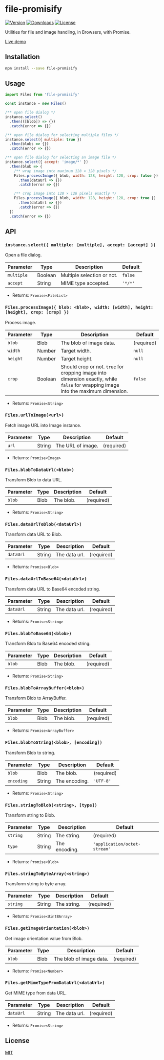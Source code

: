 # file-promisify

[![Version](https://img.shields.io/npm/v/file-promisify.svg)](https://www.npmjs.com/package/file-promisify)
[![Downloads](https://img.shields.io/npm/dm/file-promisify.svg)](https://npmcharts.com/compare/file-promisify?minimal=true)
[![License](https://img.shields.io/npm/l/file-promisify.svg)](https://www.npmjs.com/package/file-promisify)

Utilities for file and image handling, in Browsers, with Promise.

[Live demo](https://open.vales.io/file-promisify/demo.html)

## Installation

```sh
npm install --save file-promisify
```

## Usage

```js
import Files from 'file-promisify'

const instance = new Files()

/** open file dialog */
instance.select()
  .then(([blob]) => {})
  .catch(error => {})

/** open file dialog for selecting multiple files */
instance.select({ multiple: true })
  .then(blobs => {})
  .catch(error => {})

/** open file dialog for selecting an image file */
instance.select({ accept: 'image/*' })
  .then(blob => {
    /** wrap image into maximum 128 × 128 pixels */
    Files.processImage({ blob, width: 128, height: 128, crop: false })
      .then(dataUrl => {})
      .catch(error => {})

    /** crop image into 128 × 128 pixels exactly */
    Files.processImage({ blob, width: 128, height: 128, crop: true })
      .then(dataUrl => {})
      .catch(error => {})
  })
  .catch(error => {})
```

## API

### `instance.select({ multiple: [multiple], accept: [accept] })`

Open a file dialog.

| Parameter | Type | Description | Default |
| --- | --- | --- | --- |
| `multiple` | Boolean | Multiple selection or not. | `false` |
| `accept` | String | MIME type accepted. | `'*/*'` |

- Returns: `Promise<FileList>`

### `Files.processImage({ blob: <blob>, width: [width], height: [height], crop: [crop] })`

Process image.

| Parameter | Type | Description | Default |
| --- | --- | --- | --- |
| `blob` | Blob | The blob of image data. | (required) |
| `width` | Number | Target width. | `null` |
| `height` | Number | Target height. | `null` |
| `crop` | Boolean | Should crop or not. `true` for cropping image into dimension exactly, while `false` for wrapping image into the maximum dimension. | `false` |

- Returns: `Promise<String>`

### `Files.urlToImage(<url>)`

Fetch image URL into Image instance.

| Parameter | Type | Description | Default |
| --- | --- | --- | --- |
| `url` | String | The URL of image. | (required) |

- Returns: `Promise<Image>`

### `Files.blobToDataUrl(<blob>)`

Transform Blob to data URL.

| Parameter | Type | Description | Default |
| --- | --- | --- | --- |
| `blob` | Blob | The blob. | (required) |

- Returns: `Promise<String>`

### `Files.dataUrlToBlob(<dataUrl>)`

Transform data URL to Blob.

| Parameter | Type | Description | Default |
| --- | --- | --- | --- |
| `dataUrl` | String | The data url. | (required) |

- Returns: `Promise<Blob>`

### `Files.dataUrlToBase64(<dataUrl>)`

Transform data URL to Base64 encoded string.

| Parameter | Type | Description | Default |
| --- | --- | --- | --- |
| `dataUrl` | String | The data url. | (required) |

- Returns: `Promise<String>`

### `Files.blobToBase64(<blob>)`

Transform Blob to Base64 encoded string.

| Parameter | Type | Description | Default |
| --- | --- | --- | --- |
| `blob` | Blob | The blob. | (required) |

- Returns: `Promise<String>`

### `Files.blobToArrayBuffer(<blob>)`

Transform Blob to ArrayBuffer.

| Parameter | Type | Description | Default |
| --- | --- | --- | --- |
| `blob` | Blob | The blob. | (required) |

- Returns: `Promise<ArrayBuffer>`

### `Files.blobToString(<blob>, [encoding])`

Transform Blob to string.

| Parameter | Type | Description | Default |
| --- | --- | --- | --- |
| `blob` | Blob | The blob. | (required) |
| `encoding` | String | The encoding. | `'UTF-8'` |

- Returns: `Promise<String>`

### `Files.stringToBlob(<string>, [type])`

Transform string to Blob.

| Parameter | Type | Description | Default |
| --- | --- | --- | --- |
| `string` | String | The string. | (required) |
| `type` | String | The encoding. | `'application/octet-stream'` |

- Returns: `Promise<Blob>`

### `Files.stringToByteArray(<string>)`

Transform string to byte array.

| Parameter | Type | Description | Default |
| --- | --- | --- | --- |
| `string` | String | The string. | (required) |

- Returns: `Promise<Uint8Array>`

### `Files.getImageOrientation(<blob>)`

Get image orientation value from Blob.

| Parameter | Type | Description | Default |
| --- | --- | --- | --- |
| `blob` | Blob | The blob of image data. | (required) |

- Returns: `Promise<Number>`

### `Files.getMimeTypeFromDataUrl(<dataUrl>)`

Get MIME type from data URL.

| Parameter | Type | Description | Default |
| --- | --- | --- | --- |
| `dataUrl` | String | The data url. | (required) |

- Returns: `Promise<String>`

## License

[MIT](http://opensource.org/licenses/MIT)
